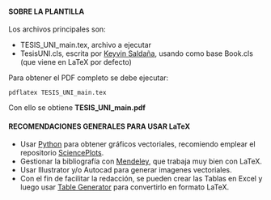 #### SOBRE LA PLANTILLA

Los archivos principales son:
- TESIS_UNI_main.tex, archivo a ejecutar
- TesisUNI.cls, escrita por [Keyvin Saldaña](https://github.com/KeyvinSV), usando como base Book.cls (que viene en LaTeX por defecto)

Para obtener el PDF completo se debe ejecutar:  
```
pdflatex TESIS_UNI_main.tex
```
Con ello se obtiene **TESIS_UNI_main.pdf**


#### RECOMENDACIONES GENERALES PARA USAR LaTeX
- Usar [Python](https://www.python.org/) para obtener gráficos vectoriales, recomiendo emplear el repositorio [SciencePlots](https://github.com/garrettj403/SciencePlots).
- Gestionar la bibliografía con [Mendeley](https://www.mendeley.com/download-desktop-new/), que trabaja muy bien con LaTeX.
- Usar Illustrator y/o Autocad para generar imagenes vectoriales.
- Con el fin de facilitar la redacción, se pueden crear las Tablas en Excel y luego usar [Table Generator](https://www.tablesgenerator.com/) para convertirlo en formato LaTeX.
